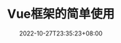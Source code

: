 ---
title: "Vue框架的简单使用"
description: 
date: 2022-10-27T23:35:23+08:00
image: 
math: 
license: 
categories: 综合
tags: [JavaScript]
hidden: false
comments: true
draft: true
---